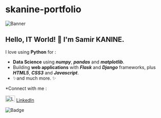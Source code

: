# skanine-portfolio

![Banner](https://user-images.githubusercontent.com/96432017/167621938-3c9a278c-e284-44e5-8bf3-ef4a1dd5c72a.png)
<!-- <p align=”center”>
  <img width=”200" height=”200" src=”https://user-images.githubusercontent.com/96432017/167621938-3c9a278c-e284-44e5-8bf3-ef4a1dd5c72a.png"   alt=”my banner”>
</p> -->

## Hello, IT World! 👋 I'm Samir KANINE.

I love using **Python** for :
     
 * **Data Science** using _**numpy**_, _**pandas**_ and _**matplotlib**_.
 * Building **web applications** with _**Flask**_ and _**Django**_ frameworks, plus _**HTML5**_, _**CSS3**_ and _**Javascript**_.
 * ✨and much more. ✨

*Connect with me :

<p>
  <img src="https://www.linkedin.com/feed/?doFeedRefresh=true&nis=true&lipi=urn%3Ali%3Apage%3Ad_flagship3_profile_view_base%3BOKB2xbcqTwu4nZ0ISkuBgA%3D%3D"
          title="LinkedIn"
          alt="LinkedIn logo"
          width="30" height="20">
  <a href="www.linkedin.com/in/samir-kanine">LinkedIn</a>
</p>

![Badge](https://img.shields.io/badge/react-%2320232a.svg?style=for-the-badge&logo=react&logoColor=%2361DAFB)
